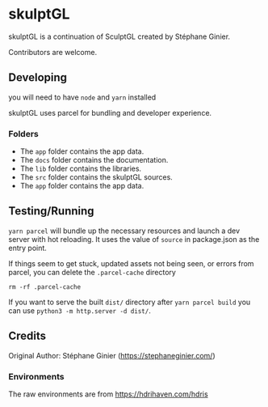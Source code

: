 # skulptGL
skulptGL is a continuation of SculptGL created by Stéphane Ginier.

Contributors are welcome.

## Developing

you will need to have `node` and `yarn` installed

skulptGL uses parcel for bundling and developer experience.

### Folders
- The `app` folder contains the app data.
- The `docs` folder contains the documentation.
- The `lib` folder contains the libraries.
- The `src` folder contains the skulptGL sources.
- The `app` folder contains the app data.
## Testing/Running

`yarn parcel` will bundle up the necessary resources and launch a dev server with hot reloading. It
uses the value of `source` in package.json as the entry point.

If things seem to get stuck, updated assets not being seen, or errors from parcel, you can delete
the `.parcel-cache` directory

`rm -rf .parcel-cache`

If you want to serve the built `dist/` directory after `yarn parcel build` you can use `python3 -m
http.server -d dist/`.


## Credits

Original Author: Stéphane Ginier (<https://stephaneginier.com/>)

### Environments

The raw environments are from <https://hdrihaven.com/hdris>
